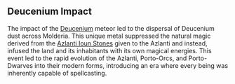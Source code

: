 
## Deucenium Impact

The impact of the [Deucenium](Deucenium.md) meteor led to the dispersal of Deucenium dust across Molderia. This unique metal suppressed the natural magic derived from the [Azlanti Ioun Stones](Azlanti%20Ioun%20Stones.md) given to the Azlanti and instead, infused the land and its inhabitants with its own magical energies. This event led to the rapid evolution of the Azlanti, Porto-Orcs, and Porto-Dwarves into their modern forms, introducing an era where every being was inherently capable of spellcasting.